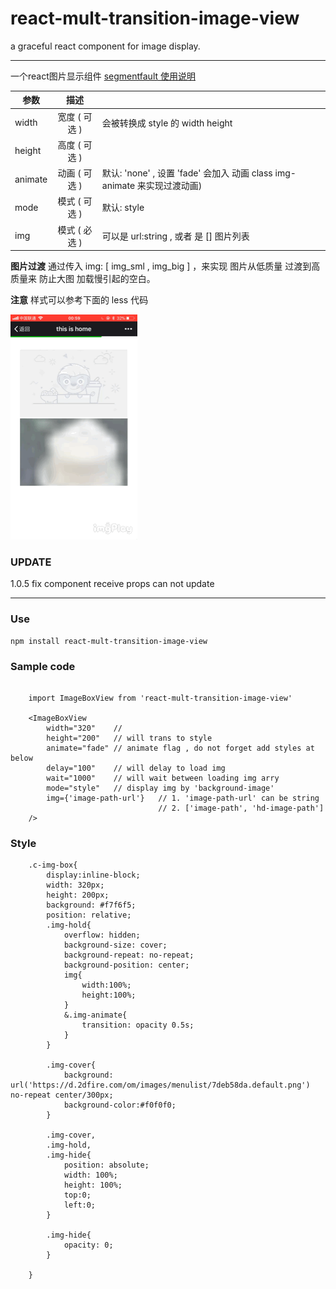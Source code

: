 # react-mult-transition-image-view

a graceful react component for image display.

----
一个react图片显示组件 [segmentfault 使用说明](https://segmentfault.com/a/1190000011762388)

| 参数 | 描述 | |    
| ------------- |:-------------:| :----- |
| width | 宽度 ( 可选 ) |  会被转换成 style 的 width height  |  
| height | 高度 ( 可选 )  | |
| animate | 动画 ( 可选 )  | 默认: 'none' , 设置 'fade'  会加入 动画 class img-animate 来实现过渡动画) |
| mode | 模式 ( 可选 ) | 默认: style |
| img | 模式 ( 必选 ) | 可以是 url:string , 或者 是 [] 图片列表 |

**图片过渡**
 通过传入 img: [ img_sml , img_big ] ，来实现 图片从低质量 过渡到高质量来 防止大图 加载慢引起的空白。

**注意**
样式可以参考下面的 less 代码


![加载截图](https://raw.githubusercontent.com/qilei0529/react-mult-transition-image-view/edb9aeb4520bac40106cd4cdeab2b72c727181d2/src/shot.gif)


### UPDATE
1.0.5 fix component receive props can not update


----
### Use

    npm install react-mult-transition-image-view

### Sample code

```` react jsx
    
    import ImageBoxView from 'react-mult-transition-image-view'

    <ImageBoxView
        width="320"    // 
        height="200"   // will trans to style
        animate="fade" // animate flag , do not forget add styles at below
        delay="100"    // will delay to load img
        wait="1000"    // will wait between loading img arry
        mode="style"   // display img by 'background-image'
        img={'image-path-url'}   // 1. 'image-path-url' can be string 
                                 // 2. ['image-path', 'hd-image-path']
    />
````



### Style

```` less 
    .c-img-box{
        display:inline-block;
        width: 320px;
        height: 200px;
        background: #f7f6f5;
        position: relative;
        .img-hold{
            overflow: hidden;
            background-size: cover;
            background-repeat: no-repeat;
            background-position: center;
            img{
                width:100%;
                height:100%;
            }
            &.img-animate{
                transition: opacity 0.5s;
            }
        }
        
        .img-cover{
            background: url('https://d.2dfire.com/om/images/menulist/7deb58da.default.png') no-repeat center/300px;
            background-color:#f0f0f0;
        }
        
        .img-cover,
        .img-hold,
        .img-hide{
            position: absolute;
            width: 100%;
            height: 100%;
            top:0;
            left:0;
        }
        
        .img-hide{
            opacity: 0;
        }
        
    }
````
